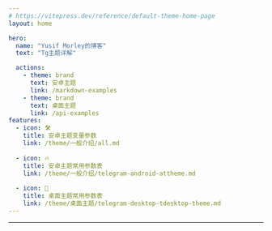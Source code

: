 ```yaml
---
# https://vitepress.dev/reference/default-theme-home-page
layout: home

hero:
  name: "Yusif Morley的博客"
  text: "Tg主题详解"

  actions:
    - theme: brand
      text: 安卓主题
      link: /markdown-examples
    - theme: brand
      text: 桌面主题
      link: /api-examples
features:
  - icon: 🛠️
    title: 安卓主题变量参数
    link: /theme/一般介绍/all.md
    
  - icon: 🔥
    title: 安卓主题常用参数表
    link: /theme/一般介绍/telegram-android-attheme.md
    
  - icon: 🌊
    title: 桌面主题常用参数表
    link: /theme/桌面主题/telegram-desktop-tdesktop-theme.md
---
```

---

